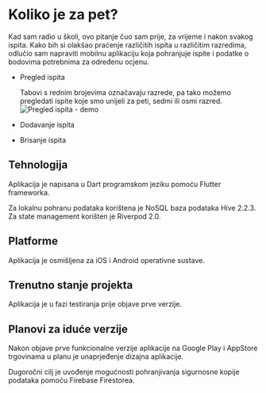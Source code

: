 # Koliko je za pet?

Kad sam radio u školi, ovo pitanje čuo sam prije, za vrijeme i nakon svakog ispita. Kako bih si olakšao praćenje različitih ispita u različitim razredima, odlučio sam napraviti mobilnu aplikaciju koja pohranjuje ispite i podatke o bodovima potrebnima za određenu ocjenu.

 - Pregled ispita

	Tabovi s rednim brojevima označavaju razrede, pa tako možemo pregledati ispite koje smo unijeli za peti, sedmi ili osmi razred.
	![Pregled ispita - demo](https://github.com/llekcevi/koliko_je_za_pet/blob/offline/assets/demo-pregled.gif)

 - Dodavanje ispita
 - Brisanje ispita

## Tehnologija

Aplikacija je napisana u Dart programskom jeziku pomoću Flutter frameworka.

Za lokalnu pohranu podataka korištena je NoSQL baza podataka Hive 2.2.3.
Za state management korišten je Riverpod 2.0.

## Platforme

Aplikacija je osmišljena za iOS i Android operativne sustave.

## Trenutno stanje projekta

Aplikacija je u fazi testiranja prije objave prve verzije.

## Planovi za iduće verzije

Nakon objave prve funkcionalne verzije aplikacije na Google Play i AppStore trgovinama u planu je unaprjeđenje dizajna aplikacije.

Dugoročni cilj je uvođenje mogućnosti pohranjivanja sigurnosne kopije podataka pomoću Firebase Firestorea.